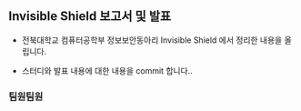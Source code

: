 ## Invisible Shield 보고서 및 발표

- 전북대학교 컴퓨터공학부 정보보안동아리 Invisible Shield 에서 정리한 내용을 올립니다.

- 스터디와 발표 내용에 대한 내용을 commit 합니다..

### 팀원팀원

